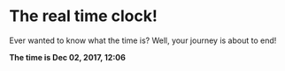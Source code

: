 # The real time clock!

Ever wanted to know what the time is? Well, your journey is about to end!

**The time is Dec 02, 2017, 12:06**